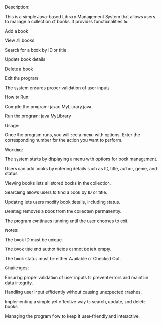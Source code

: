Description:

This is a simple Java-based Library Management System that allows users to manage a collection of books. It provides functionalities to:

Add a book

View all books

Search for a book by ID or title

Update book details

Delete a book

Exit the program

The system ensures proper validation of user inputs.

How to Run:

Compile the program: javac MyLibrary.java

Run the program: java MyLibrary

Usage:

Once the program runs, you will see a menu with options. Enter the corresponding number for the action you want to perform.

Working:

The system starts by displaying a menu with options for book management.

Users can add books by entering details such as ID, title, author, genre, and status.

Viewing books lists all stored books in the collection.

Searching allows users to find a book by ID or title.

Updating lets users modify book details, including status.

Deleting removes a book from the collection permanently.

The program continues running until the user chooses to exit.

Notes:

The book ID must be unique.

The book title and author fields cannot be left empty.

The book status must be either Available or Checked Out.

Challenges:

Ensuring proper validation of user inputs to prevent errors and maintain data integrity.

Handling user input efficiently without causing unexpected crashes.

Implementing a simple yet effective way to search, update, and delete books.

Managing the program flow to keep it user-friendly and interactive.

